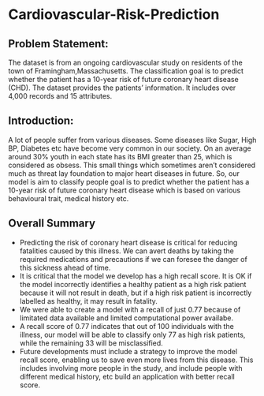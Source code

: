 # Cardiovascular-Risk-Prediction
## Problem Statement:
The dataset is from an ongoing cardiovascular study on residents of the town of Framingham,Massachusetts. The classification goal is to predict whether the patient has a 10-year risk of future coronary heart disease (CHD). The dataset provides the patients’ information. It includes over 4,000 records and 15 attributes.
## Introduction:
A lot of people suffer from various diseases. Some diseases like Sugar, High BP, Diabetes etc have become very common in our society. On an average around 30% youth in each state has its BMI greater than 25, which is considered as obsess. This small things which sometimes aren’t considered much as threat lay foundation to major heart diseases in future. So, our model is aim to classify people goal is to predict whether the patient has a 10-year risk of future coronary heart disease which is based on various behavioural trait, medical history etc.
## Overall Summary
* Predicting the risk of coronary heart disease is critical for reducing fatalities caused by this illness. We can avert deaths by taking the required medications and precautions if we can foresee the danger of this sickness ahead of time.
* It is critical that the model we develop has a high recall score. It is OK if the model incorrectly identifies a healthy patient as a high risk patient because it will not result in death, but if a high risk patient is incorrectly labelled as healthy, it may result in fatality.
* We were able to create a model with a recall of just 0.77 because of limitated data available and limited computational power availabe.
* A recall score of 0.77 indicates that out of 100 individuals with the illness, our model will be able to classify only 77 as high risk patients, while the remaining 33 will be misclassified.
* Future developments must include a strategy to improve the model recall score, enabling us to save even more lives from this disease. This includes involving more people in the study, and include people with different medical history, etc build an application with better recall score.
